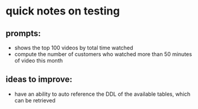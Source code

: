 # quick notes on testing

## prompts:
- shows the top 100 videos by total time watched
- compute the number of customers who watched more than 50 minutes of video this month

## ideas to improve:
- have an ability to auto reference the DDL of the available tables, which can be retrieved
